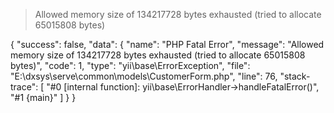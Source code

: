 
> Allowed memory size of 134217728 bytes exhausted (tried to allocate 65015808 bytes)

{
    "success": false,
    "data": {
        "name": "PHP Fatal Error",
        "message": "Allowed memory size of 134217728 bytes exhausted (tried to allocate 65015808 bytes)",
        "code": 1,
        "type": "yii\\base\\ErrorException",
        "file": "E:\\dxsys\\serve\\common\\models\\CustomerForm.php",
        "line": 76,
        "stack-trace": [
            "#0 [internal function]: yii\\base\\ErrorHandler->handleFatalError()",
            "#1 {main}"
        ]
    }
}